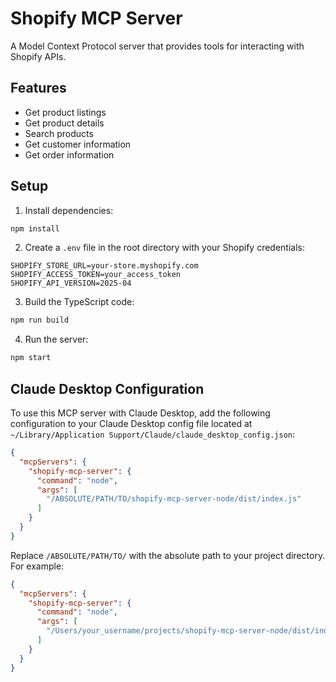 # Shopify MCP Server

A Model Context Protocol server that provides tools for interacting with Shopify APIs.

## Features

- Get product listings
- Get product details
- Search products
- Get customer information
- Get order information

## Setup

1. Install dependencies:
```bash
npm install
```

2. Create a `.env` file in the root directory with your Shopify credentials:
```
SHOPIFY_STORE_URL=your-store.myshopify.com
SHOPIFY_ACCESS_TOKEN=your_access_token
SHOPIFY_API_VERSION=2025-04
```

3. Build the TypeScript code:
```bash
npm run build
```

4. Run the server:
```bash
npm start
```

## Claude Desktop Configuration

To use this MCP server with Claude Desktop, add the following configuration to your Claude Desktop config file located at `~/Library/Application Support/Claude/claude_desktop_config.json`:

```json
{
  "mcpServers": {
    "shopify-mcp-server": {
      "command": "node",
      "args": [
        "/ABSOLUTE/PATH/TO/shopify-mcp-server-node/dist/index.js"
      ]
    }
  }
}
```

Replace `/ABSOLUTE/PATH/TO/` with the absolute path to your project directory. For example:

```json
{
  "mcpServers": {
    "shopify-mcp-server": {
      "command": "node",
      "args": [
        "/Users/your_username/projects/shopify-mcp-server-node/dist/index.js"
      ]
    }
  }
}
```